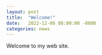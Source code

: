 ```yaml
---
layout: post
title:  "Welcome!"
date:   2022-12-06 08:00:00 -0800
categories: news
---
```

Welcome to my web site.

